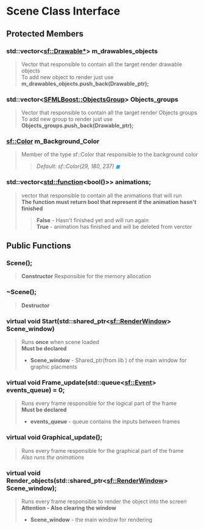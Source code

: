 # Scene Class Interface

## Protected Members

### std::vector\<<sf::Drawable*>\> m_drawables_objects

> Vector that responsible to contain all the target render drawable objects <br/>
> To add new object to render just use **m_drawables_objects.push_back(Drawable_ptr);**


### std::vector\<<SFMLBoost::ObjectsGroup>\> Objects_groups
> Vector that responsible to contain all the target render Objects groups <br/>
> To add new group to render just use **Objects_groups.push_back(Drawable_ptr);**


### <sf::Color> m_Background_Color
> Member of the type sf::Color that responsible to the background color
>> *Default: sf::Color(29, 180, 237) <span style="color:rgb(29, 180, 237)">&#9724;</span>*

### std::vector\<<std::function>\<bool()\>\> animations;
> vector that responsible to contain all the animations that will run <br/>
> **The function must return bool that represent if the animation hasn't finished**
>> **False** - Hasn't finished yet and will run again <br/>
>> **True** - animation has finished and will be deleted from verctor  


## Public Functions

### Scene(); 
> **Constructor** Responsible for the memory allocation

### ~Scene();
> **Destructor**

### virtual void Start(std::shared_ptr\<<sf::RenderWindow>\> Scene_window)
>  Runs **once** when scene loaded <br/>
> **Must be declared**
> * **Scene_window** - Shared_ptr(from lib <memory>) of the main window for graphic placments

### virtual void Frame_update(std::queue\<<sf::Event>\> events_queue) = 0;
> Runs every frame responsible for the logical part of the frame <br/>
> **Must be declared**
> * **events_queue** - queue contains the inputs between frames

### virtual void Graphical_update();
> Runs every frame responsible for the graphical part of the frame <br/>
> *Also runs the animations*

### virtual void Render_objects(std::shared_ptr\<<sf::RenderWindow>\> Scene_window);
>  Runs every frame responsible to render the object into the screen <br/>
> **Attention - Also clearing the window** <br/>
> * **Scene_window** - the main window for rendering